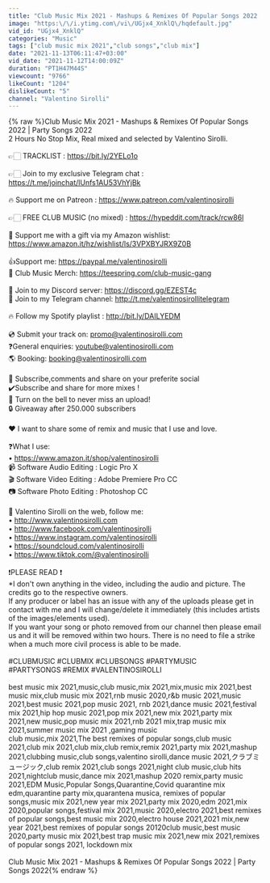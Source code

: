 ```yaml
---
title: "Club Music Mix 2021 - Mashups & Remixes Of Popular Songs 2022 | Party Songs 2022"
image: "https:\/\/i.ytimg.com\/vi\/UGjx4_XnklQ\/hqdefault.jpg"
vid_id: "UGjx4_XnklQ"
categories: "Music"
tags: ["club music mix 2021","club songs","club mix"]
date: "2021-11-13T06:11:47+03:00"
vid_date: "2021-11-12T14:00:09Z"
duration: "PT1H47M44S"
viewcount: "9766"
likeCount: "1204"
dislikeCount: "5"
channel: "Valentino Sirolli"
---
```

{% raw %}Club Music Mix 2021 - Mashups &amp; Remixes Of Popular Songs 2022 | Party Songs 2022<br />2 Hours No Stop Mix, Real mixed and selected by Valentino Sirolli. <br /><br />👉🏻 TRACKLIST :  <a rel="nofollow" target="blank" href="https://bit.ly/2YELo1o">https://bit.ly/2YELo1o</a><br /><br />👉🏻 Join to my exclusive Telegram chat : <a rel="nofollow" target="blank" href="https://t.me/joinchat/lUnfs1AU53VhYjBk">https://t.me/joinchat/lUnfs1AU53VhYjBk</a> <br /><br />🔥 Support me on Patreon  : <a rel="nofollow" target="blank" href="https://www.patreon.com/valentinosirolli">https://www.patreon.com/valentinosirolli</a> <br /><br />👉🏻 FREE CLUB MUSIC (no mixed) : <a rel="nofollow" target="blank" href="https://hypeddit.com/track/rcw86l">https://hypeddit.com/track/rcw86l</a><br /><br />🎁 Support me with a gift via my Amazon wishlist: <a rel="nofollow" target="blank" href="https://www.amazon.it/hz/wishlist/ls/3VPXBYJRX9Z0B">https://www.amazon.it/hz/wishlist/ls/3VPXBYJRX9Z0B</a> <br /><br />👍Support me: <a rel="nofollow" target="blank" href="https://paypal.me/valentinosirolli">https://paypal.me/valentinosirolli</a> <br />👕 Club Music Merch: <a rel="nofollow" target="blank" href="https://teespring.com/club-music-gang">https://teespring.com/club-music-gang</a><br /><br />💬 Join to my Discord server: <a rel="nofollow" target="blank" href="https://discord.gg/EZEST4c">https://discord.gg/EZEST4c</a><br />💬 Join to my Telegram channel: <a rel="nofollow" target="blank" href="http://t.me/valentinosirollitelegram">http://t.me/valentinosirollitelegram</a>  <br /><br />🔥 Follow my Spotify playlist : <a rel="nofollow" target="blank" href="http://bit.ly/DAILYEDM">http://bit.ly/DAILYEDM</a><br /><br />💿 Submit your track on: promo@valentinosirolli.com<br />❓General enquiries: youtube@valentinosirolli.com<br />🌎 Booking: booking@valentinosirolli.com<br /><br />🚀 Subscribe,comments and share on your preferite social <br />✔️Subscribe and share for more mixes ! <br />🔔 Turn on the bell to never miss an upload!<br />🔒 Giveaway after 250.000 subscribers <br /><br />♥️ I want to share some of remix and music that I use and love.<br /><br />❓What I use: <br />• <a rel="nofollow" target="blank" href="https://www.amazon.it/shop/valentinosirolli">https://www.amazon.it/shop/valentinosirolli</a><br />📹 Software Audio Editing : Logic Pro X <br />🎬  Software Video Editing : Adobe Premiere Pro CC <br />📷 Software Photo Editing : Photoshop CC <br /><br />📳 Valentino Sirolli on the web, follow me:<br />• <a rel="nofollow" target="blank" href="http://www.valentinosirolli.com">http://www.valentinosirolli.com</a> <br />• <a rel="nofollow" target="blank" href="http://www.facebook.com/valentinosirolli">http://www.facebook.com/valentinosirolli</a><br />• <a rel="nofollow" target="blank" href="https://www.instagram.com/valentinosirolli">https://www.instagram.com/valentinosirolli</a><br />• <a rel="nofollow" target="blank" href="https://soundcloud.com/valentinosirolli">https://soundcloud.com/valentinosirolli</a><br />• <a rel="nofollow" target="blank" href="https://www.tiktok.com/@valentinosirolli">https://www.tiktok.com/@valentinosirolli</a><br /><br />❗PLEASE READ ❗<br />*I don't own anything in the video, including the audio and picture. The credits go to the respective owners.<br />If any producer or label has an issue with any of the uploads please get in contact with me and I will change/delete it immediately (this includes artists of the images/elements used).<br />If you want your song or photo removed from our channel then please email us and it will be removed within two hours. There is no need to file a strike when a much more civil process is able to be made.<br /><br />#CLUBMUSIC #CLUBMIX #CLUBSONGS #PARTYMUSIC #PARTYSONGS #REMIX #VALENTINOSIROLLI<br /><br />best music mix 2021,music,club music,mix 2021,mix,music mix 2021,best music mix,club music mix 2021,rnb music 2020,r&amp;b music 2021,music 2021,best music 2021,pop music 2021, rnb 2021,dance music 2021,festival mix 2021,hip hop music 2021,pop mix 2021,new mix 2021,party mix 2021,new music,pop music mix 2021,rnb 2021 mix,trap music mix 2021,summer music mix 2021 ,gaming music<br />club music,mix 2021,The best remixes of popular songs,club music 2021,club mix 2021,club mix,club remix,remix 2021,party mix 2021,mashup 2021,clubbing music,club songs,valentino sirolli,dance music 2021,クラブミュージック,club remix 2021,club songs 2021,night club music,club hits 2021,nightclub music,dance mix 2021,mashup 2020 remix,party music 2021,EDM Music,Popular Songs,Quarantine,Covid quarantine mix edm,quarantine party mix,quarantena musica, remixes of popular songs,music mix 2021,new year mix 2021,party mix 2020,edm 2021,mix 2020,popular songs,festival mix 2021,music 2020,electro 2021,best remixes of popular songs,best music mix 2020,electro house 2021,2021 mix,new year 2021,best remixes of popular songs 20120club music,best music 2020,party music mix 2021,best trap music mix 2021,new mix 2021,remixes of popular songs 2021, lockdown mix<br /><br />Club Music Mix 2021 - Mashups &amp; Remixes Of Popular Songs 2022 | Party Songs 2022{% endraw %}
